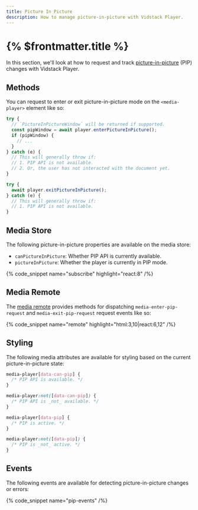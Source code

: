 ```yaml
---
title: Picture In Picture
description: How to manage picture-in-picture with Vidstack Player.
---
```


# {% $frontmatter.title %}

In this section, we'll look at how to request and track
[picture-in-picture](https://developer.mozilla.org/en-US/docs/Web/API/Picture-in-Picture_API)
(PIP) changes with Vidstack Player.

## Methods

You can request to enter or exit picture-in-picture mode on the `<media-player>` element like so:

```ts {% copy=true highlight="3" %}
try {
  // `PictureInPictureWindow` will be returned if supported.
  const pipWindow = await player.enterPictureInPicture();
  if (pipWindow) {
    // ...
  }
} catch (e) {
  // This will generally throw if:
  // 1. PIP API is not available.
  // 2. Or, the user has not interacted with the document yet.
}
```

```ts {% copy=true highlight="2" %}
try {
  await player.exitPictureInPicture();
} catch (e) {
  // This will generally throw if:
  // 1. PIP API is not available.
}
```

## Media Store

The following picture-in-picture properties are available on the media store:

- `canPictureInPicture`: Whether PIP API is currently available.
- `pictureInPicture`: Whether the player is currently in PIP mode.

{% code_snippet name="subscribe" highlight="react:8" /%}

## Media Remote

The [media remote](/docs/player/core-concepts/state#updating) provides methods for
dispatching `media-enter-pip-request` and `media-exit-pip-request` request events like so:

{% code_snippet name="remote" highlight="html:3,10|react:6,12" /%}

## Styling

The following media attributes are available for styling based on the current picture-in-picture
state:

```css
media-player[data-can-pip] {
  /* PIP API is available. */
}

media-player:not([data-can-pip]) {
  /* PIP API is _not_ available. */
}

media-player[data-pip] {
  /* PIP is active. */
}

media-player:not([data-pip]) {
  /* PIP is _not_ active. */
}
```

## Events

The following events are available for detecting picture-in-picture changes or errors:

{% code_snippet name="pip-events" /%}

